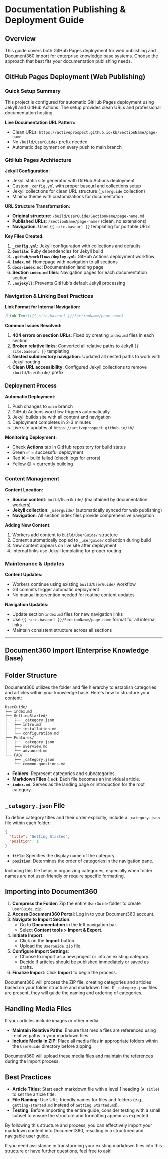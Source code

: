 # Documentation Publishing & Deployment Guide

## Overview

This guide covers both GitHub Pages deployment for web publishing and Document360 import for enterprise knowledge base systems. Choose the approach that best fits your documentation publishing needs.

## GitHub Pages Deployment (Web Publishing)

### Quick Setup Summary
This project is configured for automatic GitHub Pages deployment using Jekyll and GitHub Actions. The setup provides clean URLs and professional documentation hosting.

**Live Documentation URL Pattern:**
- Clean URLs: `https://activeprospect.github.io/kb/SectionName/page-name`
- No `/build/UserGuide/` prefix needed
- Automatic deployment on every push to main branch

### GitHub Pages Architecture

**Jekyll Configuration:**
- Jekyll static site generator with GitHub Actions deployment
- Custom `_config.yml` with proper baseurl and collections setup
- Jekyll collections for clean URL structure (`_userguide` collection)
- Minima theme with customizations for documentation

**URL Structure Transformation:**
- **Original structure**: `/build/UserGuide/SectionName/page-name.md`
- **Published URLs**: `/SectionName/page-name/` (clean, no extensions)
- **Navigation**: Uses `{{ site.baseurl }}` templating for portable URLs

**Key Files Created:**
1. **`_config.yml`**: Jekyll configuration with collections and defaults
2. **`Gemfile`**: Ruby dependencies for Jekyll build
3. **`.github/workflows/deploy.yml`**: GitHub Actions deployment workflow
4. **`index.md`**: Homepage with navigation to all sections
5. **`docs/index.md`**: Documentation landing page
6. **Section `index.md` files**: Navigation pages for each documentation section
7. **`.nojekyll`**: Prevents GitHub's default Jekyll processing

### Navigation & Linking Best Practices

**Link Format for Internal Navigation:**
```markdown
[Link Text]({{ site.baseurl }}/SectionName/page-name)
```

**Common Issues Resolved:**
1. **404 errors on section URLs**: Fixed by creating `index.md` files in each section
2. **Broken relative links**: Converted all relative paths to Jekyll `{{ site.baseurl }}` templating
3. **Nested subdirectory navigation**: Updated all nested paths to work with Jekyll routing
4. **Clean URL accessibility**: Configured Jekyll collections to remove `/build/UserGuide/` prefix

### Deployment Process

**Automatic Deployment:**
1. Push changes to `main` branch
2. GitHub Actions workflow triggers automatically
3. Jekyll builds site with all content and navigation
4. Deployment completes in 2-3 minutes
5. Live site updates at `https://activeprospect.github.io/kb/`

**Monitoring Deployment:**
- Check **Actions** tab in GitHub repository for build status
- Green ✅ = successful deployment
- Red ❌ = build failed (check logs for errors)
- Yellow 🟡 = currently building

### Content Management

**Content Location:**
- **Source content**: `build/UserGuide/` (maintained by documentation workers)
- **Jekyll collection**: `_userguide/` (automatically synced for web publishing)
- **Navigation**: All section index files provide comprehensive navigation

**Adding New Content:**
1. Workers add content to `build/UserGuide/` structure
2. Content automatically copied to `_userguide/` collection during build
3. New content appears on live site after deployment
4. Internal links use Jekyll templating for proper routing

### Maintenance & Updates

**Content Updates:**
- Workers continue using existing `build/UserGuide/` workflow
- Git commits trigger automatic deployment
- No manual intervention needed for routine content updates

**Navigation Updates:**
- Update section `index.md` files for new navigation links
- Use `{{ site.baseurl }}/SectionName/page-name` format for all internal links
- Maintain consistent structure across all sections

---

## Document360 Import (Enterprise Knowledge Base)

## Folder Structure

Document360 utilizes the folder and file hierarchy to establish categories and articles within your knowledge base. Here's how to structure your content:

```
UserGuide/
├── index.md
├── GettingStarted/
│   ├── _category.json
│   ├── intro.md
│   ├── installation.md
│   └── configuration.md
├── Features/
│   ├── _category.json
│   ├── overview.md
│   └── advanced.md
└── FAQ/
    ├── _category.json
    └── common-questions.md
```

- **Folders**: Represent categories and subcategories.  
- **Markdown Files (`.md`)**: Each file becomes an individual article.  
- **`index.md`**: Serves as the landing page or introduction for the root category.

## `_category.json` File

To define category titles and their order explicitly, include a `_category.json` file within each folder:

```json
{
  "title": "Getting Started",
  "position": 1
}
```

- **`title`**: Specifies the display name of the category.  
- **`position`**: Determines the order of categories in the navigation pane.

Including this file helps in organizing categories, especially when folder names are not user-friendly or require specific formatting.

## Importing into Document360

1. **Compress the Folder**: Zip the entire `UserGuide` folder to create `UserGuide.zip`.  
2. **Access Document360 Portal**: Log in to your Document360 account.  
3. **Navigate to Import Section**:  
   - Go to **Documentation** in the left navigation bar.  
   - Select **Content tools \> Import & Export**.  
4. **Initiate Import**:  
   - Click on the **Import** button.  
   - Upload the `UserGuide.zip` file.  
5. **Configure Import Settings**:  
   - Choose to import as a new project or into an existing category.  
   - Decide if articles should be published immediately or saved as drafts.  
6. **Finalize Import**: Click **Import** to begin the process.

Document360 will process the ZIP file, creating categories and articles based on your folder structure and markdown files. If `_category.json` files are present, they will guide the naming and ordering of categories.

## Handling Media Files

If your articles include images or other media:

- **Maintain Relative Paths**: Ensure that media files are referenced using relative paths in your markdown files.  
- **Include Media in ZIP**: Place all media files in appropriate folders within the `UserGuide` directory before zipping.

Document360 will upload these media files and maintain the references during the import process.

## Best Practices

- **Article Titles**: Start each markdown file with a level 1 heading (`# Title`) to set the article title.  
- **File Naming**: Use URL-friendly names for files and folders (e.g., `getting-started.md` instead of `Getting Started.md`).  
- **Testing**: Before importing the entire guide, consider testing with a small subset to ensure the structure and formatting appear as expected.

By following this structure and process, you can effectively import your markdown content into Document360, resulting in a structured and navigable user guide.

If you need assistance in transforming your existing markdown files into this structure or have further questions, feel free to ask\!  